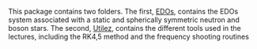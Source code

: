 This package contains two folders. The first, [EDOs](/EDOs), contains the EDOs system associated with a static and spherically symmetric neutron and boson stars. The second, [Utilez](\Utilez), contains the different tools used in the lectures, including the RK4,5 method and the frequency shooting routines